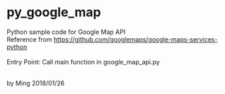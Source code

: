 # py_google_map
Python sample code for Google Map API<br>
Reference from https://github.com/googlemaps/google-maps-services-python<br>
<br>
Entry Point:
Call main function in google_map_api.py

<br>
by Ming 2018/01/26
